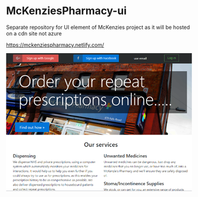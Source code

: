 # McKenziesPharmacy-ui
Separate repository for UI element of McKenzies project as it will be hosted on a cdn site not azure

https://mckenziespharmacy.netlify.com/

![alt text](https://github.com/neilpimley/McKenziesPharmacy-ui/blob/master/screenshot.png)

